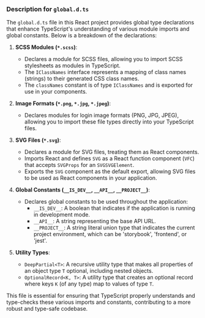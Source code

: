 ### Description for `global.d.ts`

The `global.d.ts` file in this React project provides global type declarations that enhance TypeScript's understanding of various module imports and global constants. Below is a breakdown of the declarations:

1. **SCSS Modules (`*.scss`)**:
    - Declares a module for SCSS files, allowing you to import SCSS stylesheets as modules in TypeScript.
    - The `IClassNames` interface represents a mapping of class names (strings) to their generated CSS class names.
    - The `classNames` constant is of type `IClassNames` and is exported for use in your components.

2. **Image Formats (`*.png`, `*.jpg`, `*.jpeg`)**:
    - Declares modules for login image formats (PNG, JPG, JPEG), allowing you to import these file types directly into your TypeScript files.

3. **SVG Files (`*.svg`)**:
    - Declares a module for SVG files, treating them as React components.
    - Imports React and defines `SVG` as a React function component (`VFC`) that accepts `SVGProps` for an `SVGSVGElement`.
    - Exports the `SVG` component as the default export, allowing SVG files to be used as React components in your application.

4. **Global Constants (`__IS_DEV__`, `__API__`, `__PROJECT__`)**:
    - Declares global constants to be used throughout the application:
        - `__IS_DEV__`: A boolean that indicates if the application is running in development mode.
        - `__API__`: A string representing the base API URL.
        - `__PROJECT__`: A string literal union type that indicates the current project environment, which can be 'storybook', 'frontend', or 'jest'.

5. **Utility Types**:
    - `DeepPartial<T>`: A recursive utility type that makes all properties of an object type `T` optional, including nested objects.
    - `OptionalRecord<K, T>`: A utility type that creates an optional record where keys `K` (of any type) map to values of type `T`.

This file is essential for ensuring that TypeScript properly understands and type-checks these various imports and constants, contributing to a more robust and type-safe codebase.
